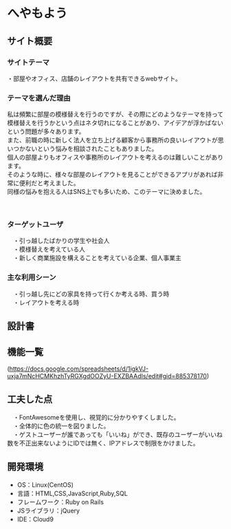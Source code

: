 # へやもよう

## サイト概要

### サイトテーマ
  ・部屋やオフィス、店舗のレイアウトを共有できるwebサイト。
  
### テーマを選んだ理由
 私は頻繁に部屋の模様替えを行うのですが、その際にどのようなテーマを持って模様替えを行うかという点はネタ切れになることがあり、アイデアが浮かばないという問題が多々あります。<br>
 また、前職の時に新しく法人を立ち上げる顧客から事務所の良いレイアウトが思いつかないという悩みを相談されたこともありました。<br>
 個人の部屋よりもオフィスや事務所のレイアウトを考えるのは難しいことがあります。<br>
 そのような時に、様々な部屋のレイアウトを見ることができるアプリがあれば非常に便利だと考えました。<br>
 同様の悩みを抱える人はSNS上でも多いため、このテーマに決めました。
  
​
### ターゲットユーザ
　・引っ越したばかりの学生や社会人<br>
　・模様替えを考えている人<br> 
　・新しく商業施設を構えることを考えている企業、個人事業主​
​
### 主な利用シーン
　・引っ越し先にどの家具を持って行くか考える時、買う時 <br>
　・レイアウトを考える時​​
  
## 設計書

## 機能一覧
(https://docs.google.com/spreadsheets/d/1igkVJ-uxja7mNcHCMKhzhTyRGXgdOOZyU-EXZBAAdIs/edit#gid=885378170)

## 工夫した点
　・FontAwesomeを使用し、視覚的に分かりやすくしました。<br>
　・全体的に色の統一を図りました。<br>
　・ゲストユーザーが誰であっても「いいね」ができ、既存のユーザーがいいね数を不正出来ないようにIDでは無く、IPアドレスで制限をかけました。

## 開発環境
- OS：Linux(CentOS)
- 言語：HTML,CSS,JavaScript,Ruby,SQL
- フレームワーク：Ruby on Rails
- JSライブラリ：jQuery
- IDE：Cloud9
​
